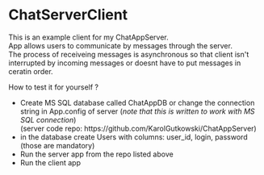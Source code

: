 <h1>ChatServerClient</h1> 

<p>This is an example client for my ChatAppServer.</br>
App allows users to communicate by messages through the server.</br>
The process of receiveing messages is asynchronous so that client isn't interrupted by incoming messages or doesnt have to put messages in ceratin order.

How to test it for yourself ?
<ul>
  <li>Create MS SQL database called ChatAppDB or change the connection string in App.config of server
    (<i>note that this is written to work with MS SQL connection</i>)
    <br/>
    (server code repo: https://github.com/KarolGutkowski/ChatAppServer)</li>
  <li>in the database create Users with columns: user_id, login, password (those are mandatory)</li>
  <li>Run the server app from the repo listed above</li>
  <li>Run the client app</li>
  </ul>
